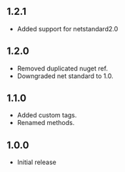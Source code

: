 ## 1.2.1
- Added support for netstandard2.0

## 1.2.0
- Removed duplicated nuget ref.
- Downgraded net standard to 1.0.

## 1.1.0
- Added custom tags.
- Renamed methods.

## 1.0.0
- Initial release